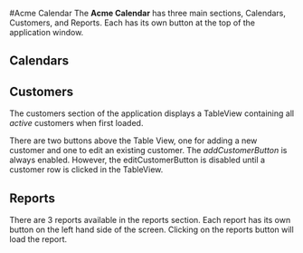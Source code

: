 #Acme Calendar
The **Acme Calendar** has three main sections, Calendars, Customers, and Reports.  Each has its own button at the top of the application window.


## Calendars


## Customers 

The customers section of the application displays a TableView containing all _active_ customers when first loaded.

There are two buttons above the Table View, one for adding a new customer and one to edit an existing customer.
The _addCustomerButton_ is always enabled.  However, the editCustomerButton is disabled until a customer row is clicked in the TableView.


## Reports
There are 3 reports available in the reports section.
Each report has its own button on the left hand side of the screen.  Clicking on the reports button will load the report.
